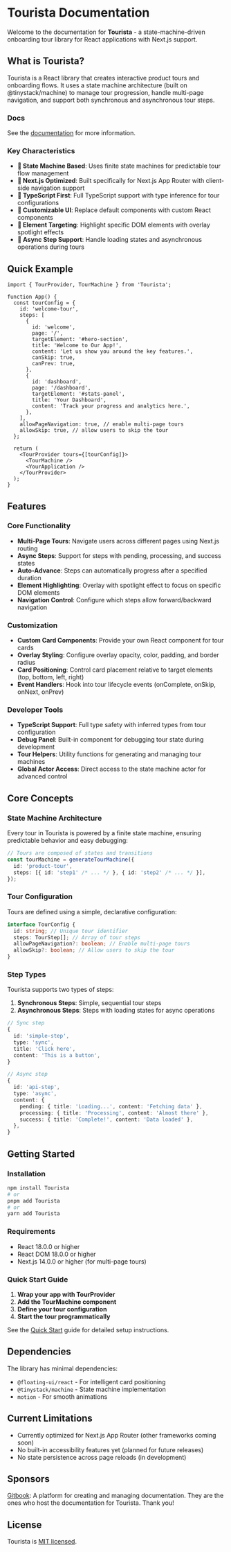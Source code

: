 # Tourista Documentation

Welcome to the documentation for **Tourista** - a state-machine-driven onboarding tour library for React applications with Next.js support.

## What is Tourista?

Tourista is a React library that creates interactive product tours and onboarding flows. It uses a state machine architecture (built on @tinystack/machine) to manage tour progression, handle multi-page navigation, and support both synchronous and asynchronous tour steps.

### Docs

See the [documentation](https://docs.tourista.dev/getting-started/quick-start) for more information.

### Key Characteristics

- **🎯 State Machine Based**: Uses finite state machines for predictable tour flow management
- **🚀 Next.js Optimized**: Built specifically for Next.js App Router with client-side navigation support
- **📝 TypeScript First**: Full TypeScript support with type inference for tour configurations
- **🎨 Customizable UI**: Replace default components with custom React components
- **📍 Element Targeting**: Highlight specific DOM elements with overlay spotlight effects
- **🔄 Async Step Support**: Handle loading states and asynchronous operations during tours

## Quick Example

```tsx
import { TourProvider, TourMachine } from 'Tourista';

function App() {
  const tourConfig = {
    id: 'welcome-tour',
    steps: [
      {
        id: 'welcome',
        page: '/',
        targetElement: '#hero-section',
        title: 'Welcome to Our App!',
        content: 'Let us show you around the key features.',
        canSkip: true,
        canPrev: true,
      },
      {
        id: 'dashboard',
        page: '/dashboard',
        targetElement: '#stats-panel',
        title: 'Your Dashboard',
        content: 'Track your progress and analytics here.',
      },
    ],
    allowPageNavigation: true, // enable multi-page tours
    allowSkip: true, // allow users to skip the tour
  };

  return (
    <TourProvider tours={[tourConfig]}>
      <TourMachine />
      <YourApplication />
    </TourProvider>
  );
}
```

## Features

### Core Functionality

- **Multi-Page Tours**: Navigate users across different pages using Next.js routing
- **Async Steps**: Support for steps with pending, processing, and success states
- **Auto-Advance**: Steps can automatically progress after a specified duration
- **Element Highlighting**: Overlay with spotlight effect to focus on specific DOM elements
- **Navigation Control**: Configure which steps allow forward/backward navigation

### Customization

- **Custom Card Components**: Provide your own React component for tour cards
- **Overlay Styling**: Configure overlay opacity, color, padding, and border radius
- **Card Positioning**: Control card placement relative to target elements (top, bottom, left, right)
- **Event Handlers**: Hook into tour lifecycle events (onComplete, onSkip, onNext, onPrev)

### Developer Tools

- **TypeScript Support**: Full type safety with inferred types from tour configuration
- **Debug Panel**: Built-in component for debugging tour state during development
- **Tour Helpers**: Utility functions for generating and managing tour machines
- **Global Actor Access**: Direct access to the state machine actor for advanced control

## Core Concepts

### State Machine Architecture

Every tour in Tourista is powered by a finite state machine, ensuring predictable behavior and easy debugging:

```typescript
// Tours are composed of states and transitions
const tourMachine = generateTourMachine({
  id: 'product-tour',
  steps: [{ id: 'step1' /* ... */ }, { id: 'step2' /* ... */ }],
});
```

### Tour Configuration

Tours are defined using a simple, declarative configuration:

```typescript
interface TourConfig {
  id: string; // Unique tour identifier
  steps: TourStep[]; // Array of tour steps
  allowPageNavigation?: boolean; // Enable multi-page tours
  allowSkip?: boolean; // Allow users to skip the tour
}
```

### Step Types

Tourista supports two types of steps:

1. **Synchronous Steps**: Simple, sequential tour steps
2. **Asynchronous Steps**: Steps with loading states for async operations

```typescript
// Sync step
{
  id: 'simple-step',
  type: 'sync',
  title: 'Click here',
  content: 'This is a button',
}

// Async step
{
  id: 'api-step',
  type: 'async',
  content: {
    pending: { title: 'Loading...', content: 'Fetching data' },
    processing: { title: 'Processing', content: 'Almost there' },
    success: { title: 'Complete!', content: 'Data loaded' },
  },
}
```

## Getting Started

### Installation

```bash
npm install Tourista
# or
pnpm add Tourista
# or
yarn add Tourista
```

### Requirements

- React 18.0.0 or higher
- React DOM 18.0.0 or higher
- Next.js 14.0.0 or higher (for multi-page tours)

### Quick Start Guide

1. **Wrap your app with TourProvider**
2. **Add the TourMachine component**
3. **Define your tour configuration**
4. **Start the tour programmatically**

See the [Quick Start](https://docs.tourista.dev/getting-started/quick-start) guide for detailed setup instructions.

## Dependencies

The library has minimal dependencies:

- `@floating-ui/react` - For intelligent card positioning
- `@tinystack/machine` - State machine implementation
- `motion` - For smooth animations

## Current Limitations

- Currently optimized for Next.js App Router (other frameworks coming soon)
- No built-in accessibility features yet (planned for future releases)
- No state persistence across page reloads (in development)

## Sponsors

[Gitbook](https://gitbook.com): A platform for creating and managing documentation. They are the ones who host the documentation for Tourista. Thank you!

## License

Tourista is [MIT licensed](https://opensource.org/licenses/MIT).
